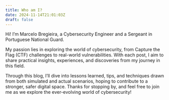 ```yaml
---
title: Who am I?
date: 2024-11-14T21:01:03Z
draft: false
---
```


Hi! I’m Marcelo Bregieira, a Cybersecurity Engineer and a Sergeant in Portuguese National Guard.

<!--more-->

My passion lies in exploring the world of cybersecurity, from Capture the Flag (CTF) challenges to real-world vulnerabilities. With each post, I aim to share practical insights, experiences, and discoveries from my journey in this field.

Through this blog, I’ll dive into lessons learned, tips, and techniques drawn from both simulated and actual scenarios, hoping to contribute to a stronger, safer digital space. Thanks for stopping by, and feel free to join me as we explore the ever-evolving world of cybersecurity!
